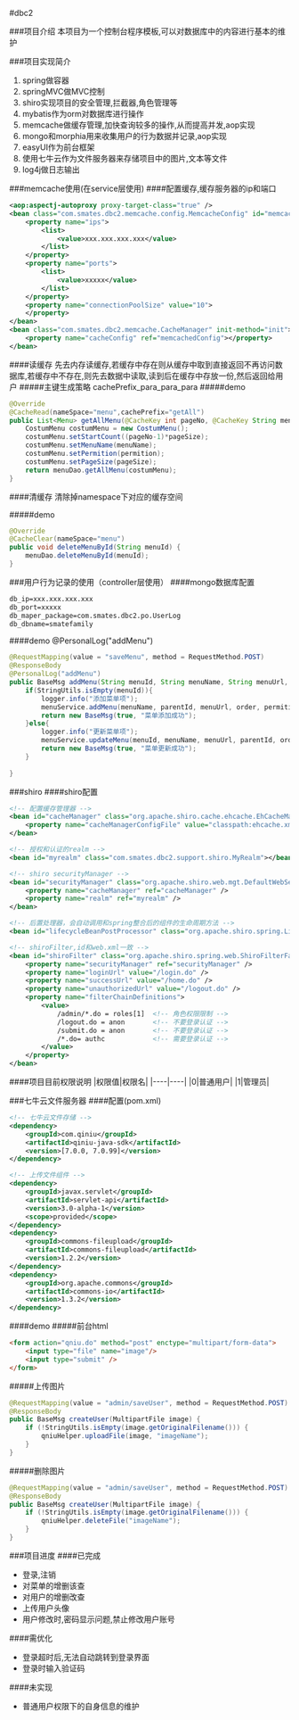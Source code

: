 #dbc2

###项目介绍
本项目为一个控制台程序模板,可以对数据库中的内容进行基本的维护

###项目实现简介
1. spring做容器
1. springMVC做MVC控制
1. shiro实现项目的安全管理,拦截器,角色管理等
1. mybatis作为orm对数据库进行操作
1. memcache做缓存管理,加快查询较多的操作,从而提高并发,aop实现
1. mongo和morphia用来收集用户的行为数据并记录,aop实现
1. easyUI作为前台框架
1. 使用七牛云作为文件服务器来存储项目中的图片,文本等文件
1. log4j做日志输出

###memcache使用(在service层使用)
####配置缓存,缓存服务器的ip和端口
```xml
<aop:aspectj-autoproxy proxy-target-class="true" />
<bean class="com.smates.dbc2.memcache.config.MemcacheConfig" id="memcachedConfig">
	<property name="ips">
		<list>
			<value>xxx.xxx.xxx.xxx</value>
		</list>
	</property>
	<property name="ports">
		<list>
			<value>xxxxx</value>
		</list>
	</property>
	<property name="connectionPoolSize" value="10">
	</property>
</bean>
<bean class="com.smates.dbc2.memcache.CacheManager" init-method="init">
	<property name="cacheConfig" ref="memcachedConfig"></property>
</bean>
```
####读缓存
先去内存读缓存,若缓存中存在则从缓存中取到直接返回不再访问数据库,若缓存中不存在,则先去数据中读取,读到后在缓存中存放一份,然后返回给用户
#####主键生成策略
cachePrefix_para_para_para
#####demo
```java
@Override
@CacheRead(nameSpace="menu",cachePrefix="getAll")
public List<Menu> getAllMenu(@CacheKey int pageNo, @CacheKey String menuName, @CacheKey String permition, @CacheKey int pageSize) {
	CostumMenu costumMenu = new CostumMenu();
	costumMenu.setStartCount((pageNo-1)*pageSize);
	costumMenu.setMenuName(menuName);
	costumMenu.setPermition(permition);
	costumMenu.setPageSize(pageSize);
	return menuDao.getAllMenu(costumMenu);
}
```

####清缓存
清除掉namespace下对应的缓存空间

#####demo
```java
@Override
@CacheClear(nameSpace="menu")
public void deleteMenuById(String menuId) {
	menuDao.deleteMenuById(menuId);
}
```

###用户行为记录的使用（controller层使用）
####mongo数据库配置
```xml
db_ip=xxx.xxx.xxx.xxx
db_port=xxxxx
db_maper_package=com.smates.dbc2.po.UserLog
db_dbname=smatefamily
```
####demo @PersonalLog("addMenu")
```java
@RequestMapping(value = "saveMenu", method = RequestMethod.POST)
@ResponseBody
@PersonalLog("addMenu")
public BaseMsg addMenu(String menuId, String menuName, String menuUrl, String parentId, Integer order, String permition) {
	if(StringUtils.isEmpty(menuId)){
		logger.info("添加菜单项");
		menuService.addMenu(menuName, parentId, menuUrl, order, permition);
		return new BaseMsg(true, "菜单添加成功");
	}else{
		logger.info("更新菜单项");
		menuService.updateMenu(menuId, menuName, menuUrl, parentId, order, permition);
		return new BaseMsg(true, "菜单更新成功");
	}
	
}
```

###shiro
####shiro配置
```xml
<!-- 配置缓存管理器 -->
<bean id="cacheManager" class="org.apache.shiro.cache.ehcache.EhCacheManager">
	<property name="cacheManagerConfigFile" value="classpath:ehcache.xml" />
</bean>

<!-- 授权和认证的realm -->
<bean id="myrealm" class="com.smates.dbc2.support.shiro.MyRealm"></bean>

<!-- shiro securityManager -->
<bean id="securityManager" class="org.apache.shiro.web.mgt.DefaultWebSecurityManager">
	<property name="cacheManager" ref="cacheManager" />
	<property name="realm" ref="myrealm" />
</bean>

<!-- 后置处理器，会自动调用和spring整合后的组件的生命周期方法 -->
<bean id="lifecycleBeanPostProcessor" class="org.apache.shiro.spring.LifecycleBeanPostProcessor" />

<!-- shiroFilter,id和web.xml一致 -->
<bean id="shiroFilter" class="org.apache.shiro.spring.web.ShiroFilterFactoryBean">
	<property name="securityManager" ref="securityManager" />
	<property name="loginUrl" value="/login.do" />
	<property name="successUrl" value="/home.do" />
	<property name="unauthorizedUrl" value="/logout.do" />
	<property name="filterChainDefinitions">
		<value>
			/admin/*.do = roles[1]  <!-- 角色权限限制 -->
			/logout.do = anon       <!-- 不要登录认证 -->
			/submit.do = anon       <!-- 不要登录认证 -->
			/*.do= authc            <!-- 需要登录认证 -->
		</value>
	</property>
</bean>
```

####项目目前权限说明
|权限值|权限名|
|----|----|
|0|普通用户|
|1|管理员|

###七牛云文件服务器
####配置(pom.xml)
```xml
<!-- 七牛云文件存储 -->
<dependency>
	<groupId>com.qiniu</groupId>
	<artifactId>qiniu-java-sdk</artifactId>
	<version>[7.0.0, 7.0.99]</version>
</dependency>

<!-- 上传文件组件 -->
<dependency>
	<groupId>javax.servlet</groupId>
	<artifactId>servlet-api</artifactId>
	<version>3.0-alpha-1</version>
	<scope>provided</scope>
</dependency>
<dependency>
	<groupId>commons-fileupload</groupId>
	<artifactId>commons-fileupload</artifactId>
	<version>1.2.2</version>
</dependency>
<dependency>
	<groupId>org.apache.commons</groupId>
	<artifactId>commons-io</artifactId>
	<version>1.3.2</version>
</dependency>
```

####demo
#####前台html
```html
<form action="qniu.do" method="post" enctype="multipart/form-data">
	<input type="file" name="image"/>
	<input type="submit" />
</form>
```

#####上传图片
```java
@RequestMapping(value = "admin/saveUser", method = RequestMethod.POST)
@ResponseBody
public BaseMsg createUser(MultipartFile image) {
	if (!StringUtils.isEmpty(image.getOriginalFilename())) {
		qniuHelper.uploadFile(image, "imageName");
	}
}
```

#####删除图片
```java
@RequestMapping(value = "admin/saveUser", method = RequestMethod.POST)
@ResponseBody
public BaseMsg createUser(MultipartFile image) {
	if (!StringUtils.isEmpty(image.getOriginalFilename())) {
		qniuHelper.deleteFile("imageName");
	}
}
```


###项目进度
####已完成
+ 登录,注销
+ 对菜单的增删该查
+ 对用户的增删改查
+ 上传用户头像
+ 用户修改时,密码显示问题,禁止修改用户账号

####需优化
+ 登录超时后,无法自动跳转到登录界面
+ 登录时输入验证码

####未实现
+ 普通用户权限下的自身信息的维护

